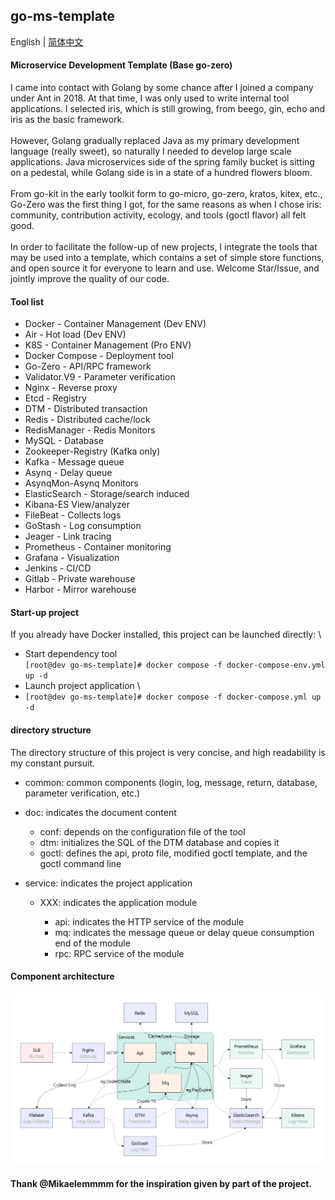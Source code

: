 ## go-ms-template

English | [简体中文](README-zhCN.md)

#### Microservice Development Template (Base go-zero)

I came into contact with Golang by some chance after I joined a company under Ant in 2018. At that time, I was only used to write internal tool applications. I selected iris, which is still growing, from beego, gin, echo and iris as the basic framework. \
\
However, Golang gradually replaced Java as my primary development language (really sweet), so naturally I needed to develop large scale applications. Java microservices side of the spring family bucket is sitting on a pedestal, while Golang side is in a state of a hundred flowers bloom. \
\
From go-kit in the early toolkit form to go-micro, go-zero, kratos, kitex, etc., Go-Zero was the first thing I got, for the same reasons as when I chose iris: community, contribution activity, ecology, and tools (goctl flavor) all felt good. \
\
In order to facilitate the follow-up of new projects, I integrate the tools that may be used into a template, which contains a set of simple store functions, and open source it for everyone to learn and use. Welcome Star/Issue, and jointly improve the quality of our code.

#### Tool list

- Docker - Container Management (Dev ENV)
- Air - Hot load (Dev ENV)
- K8S - Container Management (Pro ENV)
- Docker Compose - Deployment tool
- Go-Zero - API/RPC framework
- Validator.V9 - Parameter verification
- Nginx - Reverse proxy
- Etcd - Registry
- DTM - Distributed transaction
- Redis - Distributed cache/lock
- RedisManager - Redis Monitors
- MySQL - Database
- Zookeeper-Registry (Kafka only)
- Kafka - Message queue
- Asynq - Delay queue
- AsynqMon-Asynq Monitors
- ElasticSearch - Storage/search induced
- Kibana-ES View/analyzer
- FileBeat - Collects logs
- GoStash - Log consumption
- Jeager - Link tracing
- Prometheus - Container monitoring
- Grafana - Visualization
- Jenkins - CI/CD
- Gitlab - Private warehouse
- Harbor - Mirror warehouse

#### Start-up project

If you already have Docker installed, this project can be launched directly: \
- Start dependency tool \
`[root@dev go-ms-template]# docker compose -f docker-compose-env.yml up -d`
- Launch project application \
- `[root@dev go-ms-template]# docker compose -f docker-compose.yml up -d`

#### directory structure

The directory structure of this project is very concise, and high readability is my constant pursuit.

- common: common components (login, log, message, return, database, parameter verification, etc.)

- doc: indicates the document content

  - conf: depends on the configuration file of the tool
  - dtm: initializes the SQL of the DTM database and copies it
  - goctl: defines the api, proto file, modified goctl template, and the goctl command line

- service: indicates the project application

  - XXX: indicates the application module

    - api: indicates the HTTP service of the module
    - mq: indicates the message queue or delay queue consumption end of the module
    - rpc: RPC service of the module

#### Component architecture
![architecture.jpg](doc%2Farchitecture.jpg)

#### Thank @Mikaelemmmm for the inspiration given by part of the project.